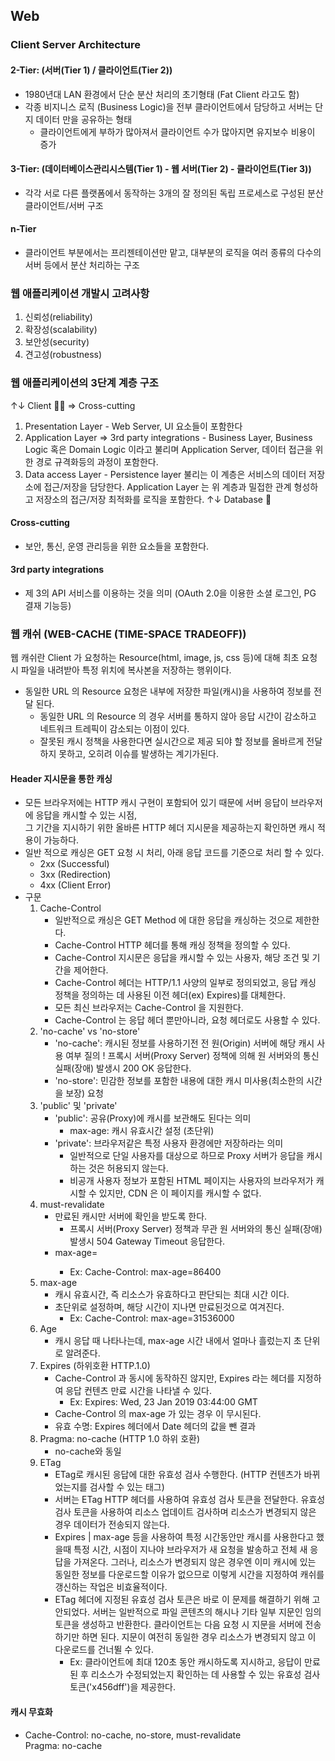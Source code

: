## Web

### Client Server Architecture

#### 2-Tier: (서버(Tier 1) / 클라이언트(Tier 2))
- 1980년대 LAN 환경에서 단순 분산 처리의 초기형태 (Fat Client 라고도 함)
- 각종 비지니스 로직 (Business Logic)을 전부 클라이언트에서 담당하고 서버는 단지 데이터 만을 공유하는 형태
  - 클라이언트에게 부하가 많아져서 클라이언트 수가 많아지면 유지보수 비용이 증가

#### 3-Tier: (데이터베이스관리시스템(Tier 1) - 웹 서버(Tier 2) - 클라이언트(Tier 3))
- 각각 서로 다른 플랫폼에서 동작하는 3개의 잘 정의된 독립 프로세스로 구성된 분산 클라이언트/서버 구조

#### n-Tier
- 클라이언트 부분에서는 프리젠테이션만 맡고, 대부분의 로직을 여러 종류의 다수의 서버 등에서 분산 처리하는 구조

### 웹 애플리케이션 개발시 고려사항
  1. 신뢰성(reliability)
  2. 확장성(scalability)
  3. 보안성(security)
  4. 견고성(robustness)
  
### 웹 애플리케이션의 3단계 계층 구조
↑↓ Client 👦🏻
  => Cross-cutting
   1. Presentation Layer
    - Web Server, UI 요소들이 포함한다
   2. Application Layer => 3rd party integrations
    - Business Layer, Business Logic 혹은 Domain Logic 이라고 불리며
    Application Server, 데이터 접근을 위한 경로 규격화등의 과정이 포함한다.
   3. Data access Layer
    - Persistence layer 불리는 이 계층은 서비스의 데이터 저장소에 접근/저장을 담당한다.
    Application Layer 는 위 계층과 밀접한 관계 형성하고 저장소의 접근/저장 최적화를 로직을 포함한다.
 ↑↓ Database 🔐

#### Cross-cutting
- 보안, 통신, 운영 관리등을 위한 요소들을 포함한다.

#### 3rd party integrations
- 제 3의 API 서비스를 이용하는 것을 의미 (OAuth 2.0을 이용한 소셜 로그인, PG 결재 기능등)


### 웹 캐쉬 (WEB-CACHE (TIME-SPACE TRADEOFF))

웹 캐쉬란 Client 가 요청하는 Resource(html, image, js, css 등)에 대해 최초 요청 시 파일을 내려받아 특정 위치에 복사본을 저장하는 행위이다.

- 동일한 URL 의 Resource 요청은 내부에 저장한 파일(캐시)을 사용하여 정보를 전달 된다.
  - 동일한 URL 의 Resource 의 경우 서버를 통하지 않아 응답 시간이 감소하고 네트워크 트레픽이 감소되는 이점이 있다.
  - 잘못된 캐시 정책을 사용한다면 실시간으로 제공 되야 할 정보를 올바르게 전달하지 못하고, 오히려 이슈를 발생하는 계기가된다.

#### Header 지시문을 통한 캐싱
- 모든 브라우저에는 HTTP 캐시 구현이 포함되어 있기 때문에 서버 응답이 브라우저에 응답을 캐시할 수 있는 시점,  
  그 기간을 지시하기 위한 올바른 HTTP 헤더 지시문을 제공하는지 확인하면 캐시 적용이 가능하다.
- 일반 적으로 캐싱은 GET 요청 시 처리, 아래 응답 코드를 기준으로 처리 할 수 있다.
  - 2xx (Successful)
  - 3xx (Redirection)
  - 4xx (Client Error)
- 구문
  1. Cache-Control
     - 일반적으로 캐싱은 GET Method 에 대한 응답을 캐싱하는 것으로 제한한다.
     - Cache-Control HTTP 헤더를 통해 캐싱 정책을 정의할 수 있다.
     - Cache-Control 지시문은 응답을 캐시할 수 있는 사용자, 해당 조건 및 기간을 제어한다.
     - Cache-Control 헤더는 HTTP/1.1 사양의 일부로 정의되었고, 응답 캐싱 정책을 정의하는 데 사용된 이전 헤더(ex) Expires)를 대체한다.
     - 모든 최신 브라우저는 Cache-Control 을 지원한다.
     - Cache-Control 는 응답 헤더 뿐만아니라, 요청 헤더로도 사용할 수 있다.
  2. 'no-cache' vs 'no-store'
     - 'no-cache': 캐시된 정보를 사용하기전 전 원(Origin) 서버에 해당 캐시 사용 여부 질의
       ! 프록시 서버(Proxy Server) 정책에 의해 원 서버와의 통신 실패(장애) 발생시 200 OK 응답한다.
     - 'no-store': 민감한 정보를 포함한 내용에 대한 캐시 미사용(최소한의 시간을 보장) 요청
  3. 'public' 및 'private'
     - 'public': 공유(Proxy)에 캐시를 보관해도 된다는 의미
       - max-age: 캐시 유효시간 설정 (초단위)
     - 'private': 브라우저같은 특정 사용자 환경에만 저장하라는 의미
       - 일반적으로 단일 사용자를 대상으로 하므로 Proxy 서버가 응답을 캐시하는 것은 허용되지 않는다.
       - 비공개 사용자 정보가 포함된 HTML 페이지는 사용자의 브라우저가 캐시할 수 있지만, CDN 은 이 페이지를 캐시할 수 없다.
  4. must-revalidate
     - 만료된 캐시만 서버에 확인을 받도록 한다.
       - 프록시 서버(Proxy Server) 정책과 무관 원 서버와의 통신 실패(장애) 발생시 504 Gateway Timeout 응답한다.
     - max-age= <seconds>
       - Ex: Cache-Control: max-age=86400
  5. max-age
     - 캐시 유효시간, 즉 리소스가 유효하다고 판단되는 최대 시간 이다.
     - 초단위로 설정하며, 해당 시간이 지나면 만료된것으로 여겨진다.
       - Ex: Cache-Control: max-age=31536000
  6. Age
     - 캐시 응답 때 나타나는데, max-age 시간 내에서 얼마나 흘렀는지 초 단위로 알려준다.
  7. Expires (하위호환 HTTP.1.0)
     - Cache-Control 과 동시에 동작하진 않지만, Expires 라는 헤더를 지정하여 응답 컨텐츠 만료 시간을 나타낼 수 있다.
       - Ex: Expires: Wed, 23 Jan 2019 03:44:00 GMT
     - Cache-Control 의 max-age 가 있는 경우 이 무시된다.
     - 유효 수명: Expires 헤더에서 Date 헤더의 값을 뺀 결과
  8. Pragma: no-cache (HTTP 1.0 하위 호환)
     - no-cache와 동일
  9. ETag
     - ETag로 캐시된 응답에 대한 유효성 검사 수행한다. (HTTP 컨텐츠가 바뀌었는지를 검사할 수 있는 태그)
     - 서버는 ETag HTTP 헤더를 사용하여 유효성 검사 토큰을 전달한다. 유효성 검사 토큰을 사용하여 리소스 업데이트 검사하며 리소스가 변경되지 않은 경우 데이터가 전송되지 않는다.
     - Expires | max-age 등을 사용하여 특정 시간동안만 캐시를 사용한다고 했을때 특정 시간, 시점이 지나야 브라우저가 새 요청을 발송하고 전체 새 응답을 가져온다.
       그러나, 리소스가 변경되지 않은 경우엔 이미 캐시에 있는 동일한 정보를 다운로드할 이유가 없으므로 이렇게 시간을 지정하여 캐쉬를 갱신하는 작업은 비효율적이다.
     - ETag 헤더에 지정된 유효성 검사 토큰은 바로 이 문제를 해결하기 위해 고안되었다. 서버는 일반적으로 파일 콘텐츠의 해시나 기타 일부 지문인 임의 토큰을 생성하고 반환한다.
       클라이언트는 다음 요청 시 지문을 서버에 전송하기만 하면 된다. 지문이 여전히 동일한 경우 리소스가 변경되지 않고 이 다운로드를 건너뛸 수 있다.
       - Ex: 클라이언트에 최대 120초 동안 캐시하도록 지시하고, 응답이 만료된 후 리소스가 수정되었는지 확인하는 데 사용할 수 있는 유효성 검사 토큰('x456dff')을 제공한다.

#### 캐시 무효화
  - Cache-Control: no-cache, no-store, must-revalidate  
    Pragma: no-cache
